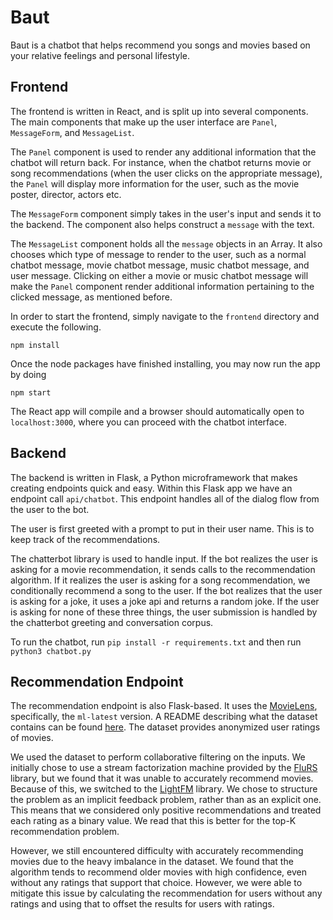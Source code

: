 # Baut
Baut is a chatbot that helps recommend you songs and movies based on your relative feelings and personal lifestyle.

## Frontend
The frontend is written in React, and is split up into several components. The main components that make up the user interface are `Panel`, `MessageForm`, and `MessageList`.

The `Panel` component is used to render any additional information that the chatbot will return back. For instance, when the chatbot returns movie or song recommendations (when the user clicks on the appropriate message), the `Panel` will display more information for the user, such as the movie poster, director, actors etc.

The `MessageForm` component simply takes in the user's input and sends it to the backend. The component also helps construct a `message` with the text.

The `MessageList` component holds all the `message` objects in an Array. It also chooses which type of message to render to the user, such as a normal chatbot message, movie chatbot message, music chatbot message, and user message. Clicking on either a movie or music chatbot message will make the `Panel` component render additional information pertaining to the clicked message, as mentioned before.

 In order to start the frontend, simply navigate to the `frontend` directory and execute the following.

```
npm install
```

Once the node packages have finished installing, you may now run the app by doing
```
npm start
```

The React app will compile and a browser should automatically open to `localhost:3000`, where you can proceed with the chatbot interface.

## Backend
The backend is written in Flask, a Python microframework that makes creating endpoints quick and easy. Within this Flask app we have an endpoint call `api/chatbot`. This endpoint handles all of the dialog flow from the user to the bot. 

The user is first greeted with a prompt to put in their user name. This is to keep track of the recommendations. 

The chatterbot library is used to handle input. If the bot realizes the user is asking for a movie recommendation, it sends calls to the recommendation algorithm. If it realizes the user is asking for a song recommendation, we conditionally recommend a song to the user. If the bot realizes that the user is asking for a joke, it uses a joke api and returns a random joke. If the user is asking for none of these three things, the user submission is handled by the chatterbot greeting and conversation corpus. 

To run the chatbot, run `pip install -r requirements.txt` and then run `python3 chatbot.py`

## Recommendation Endpoint
The recommendation endpoint is also Flask-based. It uses the [MovieLens](https://grouplens.org/datasets/movielens/), specifically, the `ml-latest` version. A README describing what the dataset contains can be found [here](http://files.grouplens.org/datasets/movielens/ml-latest-README.html). The dataset provides anonymized user ratings of movies.

We used the dataset to perform collaborative filtering on the inputs. We initially chose to use a stream factorization machine provided by the [FluRS](https://github.com/takuti/flurs) library, but we found that it was unable to accurately recommend movies. Because of this, we switched to the [LightFM](https://github.com/lyst/lightfm) library. We chose to structure the problem as an implicit feedback problem, rather than as an explicit one. This means that we considered only positive recommendations and treated each rating as a binary value. We read that this is better for the top-K recommendation problem.

However, we still encountered difficulty with accurately recommending movies due to the heavy imbalance in the dataset. We found that the algorithm tends to recommend older movies with high confidence, even without any ratings that support that choice. However, we were able to mitigate this issue by calculating the recommendation for users without any ratings and using that to offset the results for users with ratings.
